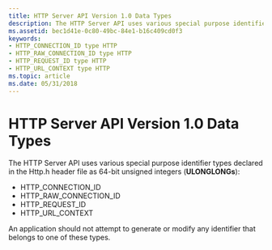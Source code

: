 ```yaml
---
title: HTTP Server API Version 1.0 Data Types
description: The HTTP Server API uses various special purpose identifier types declared in the Http.h header file as 64-bit unsigned integers.
ms.assetid: bec1d41e-0c80-49bc-84e1-b16c409cd0f3
keywords:
- HTTP_CONNECTION_ID type HTTP
- HTTP_RAW_CONNECTION_ID type HTTP
- HTTP_REQUEST_ID type HTTP
- HTTP_URL_CONTEXT type HTTP
ms.topic: article
ms.date: 05/31/2018
---
```


# HTTP Server API Version 1.0 Data Types

The HTTP Server API uses various special purpose identifier types declared in the Http.h header file as 64-bit unsigned integers (**ULONGLONGs**):

-   HTTP\_CONNECTION\_ID
-   HTTP\_RAW\_CONNECTION\_ID
-   HTTP\_REQUEST\_ID
-   HTTP\_URL\_CONTEXT

An application should not attempt to generate or modify any identifier that belongs to one of these types.

 

 




